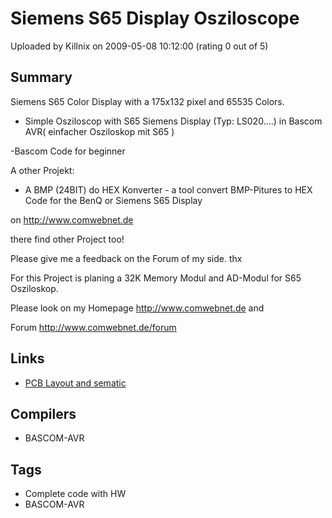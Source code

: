 # Siemens S65 Display  Osziloscope

Uploaded by Killnix on 2009-05-08 10:12:00 (rating 0 out of 5)

## Summary

Siemens S65 Color Display with a 175x132 pixel and 65535 Colors.


- Simple Osziloscop with S65 Siemens Display (Typ: LS020....) in Bascom AVR( einfacher Osziloskop mit S65 )


-Bascom Code for beginner


A other Projekt:  

- A BMP (24BIT) do HEX Konverter - a tool convert BMP-Pitures to HEX Code for the BenQ or Siemens S65 Display


on <http://www.comwebnet.de>


there find other Project too!


Please give me a feedback on the Forum of my side. thx


For this Project is planing a 32K Memory Modul and AD-Modul for S65 Osziloskop.


Please look on my Homepage <http://www.comwebnet.de> and  

Forum <http://www.comwebnet.de/forum>

## Links

- [PCB Layout and sematic](http://www.comwebnet.de)

## Compilers

- BASCOM-AVR

## Tags

- Complete code with HW
- BASCOM-AVR
